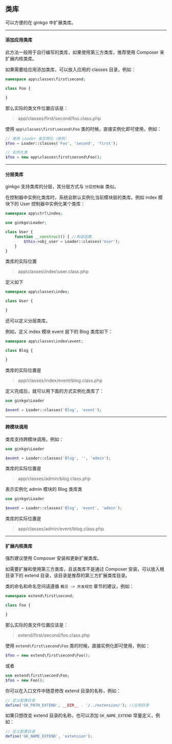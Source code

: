 ## 类库

可以方便的在 ginkgo 中扩展类库。

----------

#### 添加应用类库

此方法一般用于自行编写的类库，如果使用第三方类库，推荐使用 Composer 来扩展内核类库。

如果需要给应用添加类库，可以放入应用的 classes 目录，例如：

``` php
namespace app\classes\first\second;

class Foo {

}
```

那么实际的类文件位置应该是：

> app/classes/first/second/foo.class.php

使用 `app\classes\first\second\Foo` 类的时候，直接实例化即可使用，例如：

``` php
// 使用 Loader 类实例化（单例）
$foo = Loader::classes('Foo', 'second', 'first');

// 实例化类
$foo = new app\classes\first\second\Foo();
```

----------

#### 分层类库

ginkgo 支持类库的分层，其分层方式与 `分层控制器` 类似。

在控制器中实例化类库时，系统会默认实例化当前模块层的类库。例如 index 模块下的 User 控制器中实例化某个类库：

``` php
namespace app\ctrl\index;

use ginkgo\Loader;

class User {
    function __construct() { //构造函数
        $this->obj_user = Loader::classes('User');
    }
}
```

类库的实际位置

> app\classes\index\user.class.php

定义如下

``` php
namespace app\classes\index;

class User {

}
```

还可以定义分层类库。

例如，定义 index 模块 event 层下的 Blog 类库如下：

``` php
namespace app\classes\index\event;

class Blog {

}
```

类库的实际位置是

> app/classes/index/event/blog.class.php

定义完成后，就可以用下面的方式实例化类库了：

``` php
use ginkgo\Loader

$event = Loader::classes('Blog', 'event');
```
----------

#### 跨模块调用

类库支持跨模块调用，例如：

``` php
use ginkgo\Loader

$event = Loader::classes('Blog', '', 'admin');
```

类库的实际位置是

> app/classes/admin/blog.class.php

表示实例化 admin 模块的 Blog 类库类

``` php
use ginkgo\Loader

$event = Loader::classes('Blog', 'event', 'admin');
```

类库的实际位置是

> app/classes/admin/event/blog.class.php

----------

#### 扩展内核类库

强烈建议使用 Composer 安装和更新扩展类库。

如需要扩展和使用第三方类库，且该类库不是通过 Composer 安装，可以放入根目录下的 extend 目录，该目录是推荐的第三方扩展类库目录。

类的命名和命名空间请遵循 `概况 -> 开发规范` 章节的建议，例如：

``` php
namespace extend\first\second;

class Foo {

}
```

那么实际的类文件位置应该是：

> extend/first/second/foo.class.php

使用 `extend\first\second\Foo` 类的时候，直接实例化即可使用，例如：

``` php
$foo = new extend\first\second\Foo();
```
或者

``` php
use extend\first\second\Foo;
$foo = new Foo();
```

你可以在入口文件中随意修改 extend 目录的名称，例如：

``` php
// 定义配置目录
define('GK_PATH_EXTEND', __DIR__ . '/../extension/'); //应用目录
```
    
如果只想改变 extend 目录的名称，也可以添加 `GK_NAME_EXTEND` 常量定义，例如：

``` php
// 定义配置目录
define('GK_NAME_EXTEND', 'extension');
```


